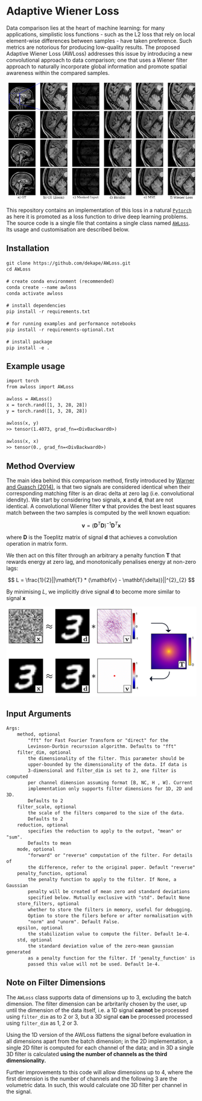 # Adaptive Wiener Loss

Data comparison lies at the heart of machine learning: for many applications, simplistic loss
functions - such as the L2 loss that rely on local element-wise differences between samples - have
taken preference. Such metrics are notorious for producing low-quality results. The proposed Adaptive Wiener Loss (AWLoss) addresses this issue by introducing a new convolutional approach to data comparison; one that uses a Wiener filter approach to naturally incorporate global information and promote spatial awareness within the compared samples. 

<img src="figs/cerebellum_samples2.png" alt="drawing" width="700"/>


This repository contains an implementation of this loss in a natural [`Pytorch`](https://github.com/pytorch/pytorch) as here it is promoted as a loss function to drive deep learning problems. The source code is a single file that contains a single class named [`AWLoss`](awloss/awloss.py). Its usage and customisation are described below.


## Installation
```
git clone https://github.com/dekape/AWLoss.git
cd AWLoss

# create conda environment (recommended)
conda create --name awloss
conda activate awloss

# install dependencies
pip install -r requirements.txt

# for running examples and performance notebooks
pip install -r requirements-optional.txt

# install package
pip install -e .
```

## Example usage
```
import torch
from awloss import AWLoss

awloss = AWLoss()
x = torch.rand([1, 3, 28, 28])
y = torch.rand([1, 3, 28, 28])

awloss(x, y)
>> tensor(1.4073, grad_fn=<DivBackward0>)

awloss(x, x)
>> tensor(0., grad_fn=<DivBackward0>)
```

## Method Overview
The main idea behind this comparison method, firstly introduced by [Warner and Guasch (2014)](https://www.s-cube.com/media/1204/segam2014-03712e1.pdf), is that two signals are considered identical when their corresponding matching filter is an dirac delta at zero lag (i.e. convolutional idendity). We start by considering two signals, $\mathbf{x}$ and $\mathbf{d}$, that are not identical. A convolutional Wiener filter $\mathbf{v}$ that provides the best least squares match between the two samples is computed by the well known equation:

$$
\mathbf{v} = (\mathbf{D}^{T} \mathbf{D})^{-1} \mathbf{D}^{T} \mathbf{x}
$$

where $\mathbf{D}$ is the Toeplitz matrix of signal $\mathbf{d}$ that achieves a convolution operation in matrix form.

We then act on this filter through an arbitrary a penalty function $\mathbf{T}$ that rewards energy at zero lag, and monotonically penalises energy at non-zero lags:

$$
L = \frac{1}{2}||\mathbf{T} * (\mathbf{v} - \mathbf{\delta)}||^{2}_{2}
$$

By minimising $L$, we implicitly drive signal $\mathbf{d}$ to become more similar to signal $\mathbf{x}$

<img src="figs/scheme.png" alt="drawing" width="700"/>

## Input Arguments
    Args:
        method, optional
            "fft" for Fast Fourier Transform or "direct" for the
            Levinson-Durbin recurssion algorithm. Defaults to "fft"
        filter_dim, optional
            the dimensionality of the filter. This parameter should be
            upper-bounded by the dimensionality of the data. If data is
            3-dimensional and filter_dim is set to 2, one filter is computed
            per channel dimension assuming format [B, NC, H , W]. Current
            implementation only supports filter dimensions for 1D, 2D and 3D.
            Defaults to 2
        filter_scale, optional
            the scale of the filters compared to the size of the data.
            Defaults to 2
        reduction, optional
            specifies the reduction to apply to the output, "mean" or "sum".
            Defaults to mean
        mode, optional
            "forward" or "reverse" computation of the filter. For details of
            the difference, refer to the original paper. Default "reverse"
        penalty_function, optional
            the penalty function to apply to the filter. If None, a Gaussian
            penalty will be created of mean zero and standard deviations
            specified below. Mutually exclusive with "std". Default None
        store_filters, optional
            whether to store the filters in memory, useful for debugging.
            Option to store the filers before or after normalisation with
            "norm" and "unorm". Default False.
        epsilon, optional
            the stabilization value to compute the filter. Default 1e-4.
        std, optional
            the standard deviation value of the zero-mean gaussian generated
            as a penalty function for the filter. If 'penalty_function' is
            passed this value will not be used. Default 1e-4.

## Note on Filter Dimensions
The `AWLoss` class supports data of dimensions up to 3, excluding the batch dimension. The filter dimension can be arbritarily chosen by the user, up until the dimension of the data itself, i.e. a 1D signal **cannot** be processed using `filter_dim` as to 2 or 3, but a 3D signal **can** be processed processed using `filter_dim` as 1, 2 or 3.

Using the 1D version of the AWLoss flattens the signal before evaluation in all dimensions apart from the batch dimension; in the 2D implementation, a single 2D filter is computed for each channel of the data; and in 3D a single 3D filter is calculated **using the number of channels as the third dimensionality.**

Further improvements to this code will allow dimensions up to 4, where the first dimension is the number of channels and the following 3 are the volumetric data. In such, this would calculate one 3D filter per channel in the signal.
